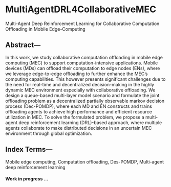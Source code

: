 # MultiAgentDRL4CollaborativeMEC
Multi-Agent Deep Reinforcement Learning for Collaborative Computation Offloading in Mobile Edge-Computing

## Abstract—
In this work, we study collaborative computation offloading in mobile edge computing (MEC) to support computation-intensive applications. Mobile devices (MDs) can offload their computation to edge nodes (ENs), where we leverage edge-to-edge offloading to further enhance the MEC’s computing capabilities. This however presents significant challenges due to the need for real-time and decentralized decision-making in the highly dynamic MEC environment especially with collaborative offloading. We design a queue-based multi-layer model scenario and formulate the joint offloading problem as a decentralized partially observable markov decision process (Dec-POMDP), where each MD and EN constructs and trains offloading agents to achieve high performance and efficient resource utilization in MEC. To solve the formulated problem, we propose a multi-agent deep reinforcement learning (DRL)-based approach, where multiple agents collaborate to make distributed decisions in an uncertain MEC environment through global optimization.

## Index Terms—
Mobile edge computing, Computation offloading, Des-POMDP, Multi-agent deep reinforcement learning

#### Work in progress ...
 
